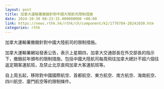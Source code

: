 ```yaml
---
layout: post
title: 加拿大運輸署撤銷針對中國大陸航司限制措施
date: 2024-10-30 08:23:15.000000000 +08:00
link: https://news.rthk.hk/rthk/ch/component/k2/1776784-20241030.htm
categories: rthk
---
```


加拿大運輸署撤銷針對中國大陸航司的限制措施。

加拿大運輸署網站發表公告，表示上星期四，加拿大交通部長在外交部長的指示下，撤銷前年頒布的限制措施，包括中國大陸航司每周飛往加拿大總計不超六個往返定期客運航班，及禁止北京直飛加拿大客運航班等。

自上周五起，移除對中國國際航空、首都航空、東方航空、南方航空、海南航空、四川航空、廈門航空等的限制條件。
